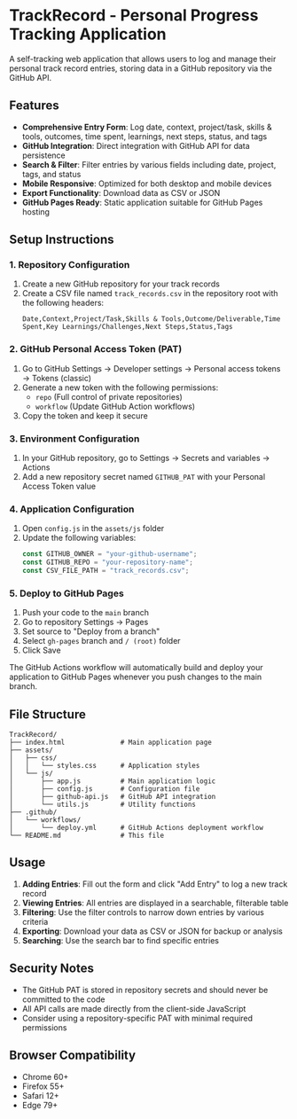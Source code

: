 # TrackRecord - Personal Progress Tracking Application

A self-tracking web application that allows users to log and manage their personal track record entries, storing data in a GitHub repository via the GitHub API.

## Features

- **Comprehensive Entry Form**: Log date, context, project/task, skills & tools, outcomes, time spent, learnings, next steps, status, and tags
- **GitHub Integration**: Direct integration with GitHub API for data persistence
- **Search & Filter**: Filter entries by various fields including date, project, tags, and status
- **Mobile Responsive**: Optimized for both desktop and mobile devices
- **Export Functionality**: Download data as CSV or JSON
- **GitHub Pages Ready**: Static application suitable for GitHub Pages hosting

## Setup Instructions

### 1. Repository Configuration

1. Create a new GitHub repository for your track records
2. Create a CSV file named `track_records.csv` in the repository root with the following headers:
   ```
   Date,Context,Project/Task,Skills & Tools,Outcome/Deliverable,Time Spent,Key Learnings/Challenges,Next Steps,Status,Tags
   ```

### 2. GitHub Personal Access Token (PAT)

1. Go to GitHub Settings → Developer settings → Personal access tokens → Tokens (classic)
2. Generate a new token with the following permissions:
   - `repo` (Full control of private repositories)
   - `workflow` (Update GitHub Action workflows)
3. Copy the token and keep it secure

### 3. Environment Configuration

1. In your GitHub repository, go to Settings → Secrets and variables → Actions
2. Add a new repository secret named `GITHUB_PAT` with your Personal Access Token value

### 4. Application Configuration

1. Open `config.js` in the `assets/js` folder
2. Update the following variables:
   ```javascript
   const GITHUB_OWNER = "your-github-username";
   const GITHUB_REPO = "your-repository-name";
   const CSV_FILE_PATH = "track_records.csv";
   ```

### 5. Deploy to GitHub Pages

1. Push your code to the `main` branch
2. Go to repository Settings → Pages
3. Set source to "Deploy from a branch"
4. Select `gh-pages` branch and `/ (root)` folder
5. Click Save

The GitHub Actions workflow will automatically build and deploy your application to GitHub Pages whenever you push changes to the main branch.

## File Structure

```
TrackRecord/
├── index.html              # Main application page
├── assets/
│   ├── css/
│   │   └── styles.css      # Application styles
│   └── js/
│       ├── app.js          # Main application logic
│       ├── config.js       # Configuration file
│       ├── github-api.js   # GitHub API integration
│       └── utils.js        # Utility functions
├── .github/
│   └── workflows/
│       └── deploy.yml      # GitHub Actions deployment workflow
└── README.md               # This file
```

## Usage

1. **Adding Entries**: Fill out the form and click "Add Entry" to log a new track record
2. **Viewing Entries**: All entries are displayed in a searchable, filterable table
3. **Filtering**: Use the filter controls to narrow down entries by various criteria
4. **Exporting**: Download your data as CSV or JSON for backup or analysis
5. **Searching**: Use the search bar to find specific entries

## Security Notes

- The GitHub PAT is stored in repository secrets and should never be committed to the code
- All API calls are made directly from the client-side JavaScript
- Consider using a repository-specific PAT with minimal required permissions

## Browser Compatibility

- Chrome 60+
- Firefox 55+
- Safari 12+
- Edge 79+
